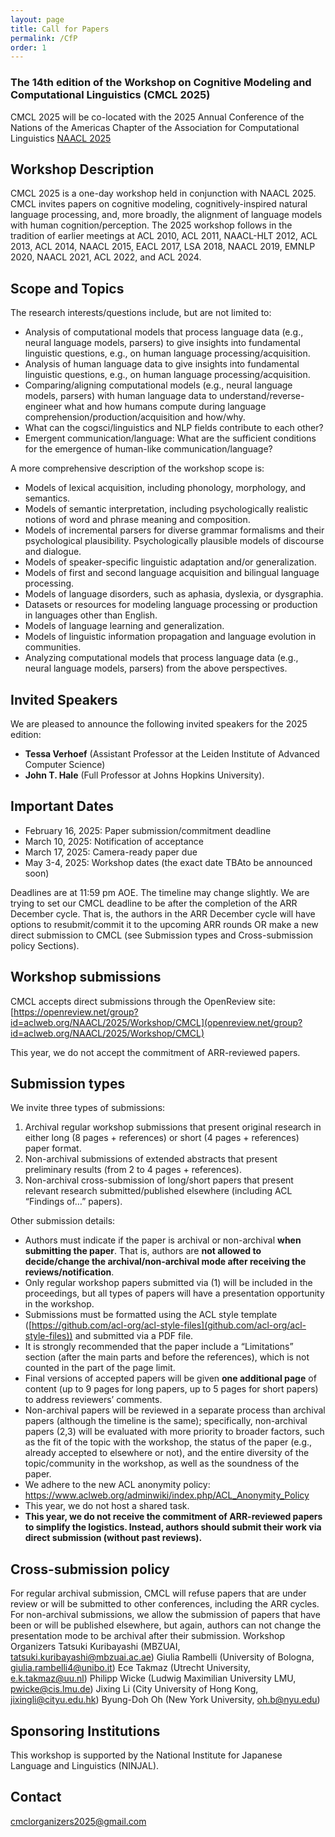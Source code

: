```yaml
---
layout: page
title: Call for Papers
permalink: /CfP
order: 1
---
```


### The 14th edition of the Workshop on Cognitive Modeling and Computational Linguistics (CMCL 2025)

CMCL 2025 will be co-located with the 2025 Annual Conference of the Nations of the Americas Chapter of the Association for Computational Linguistics [NAACL 2025](https://2025.naacl.org/) 

## Workshop Description
CMCL 2025 is a one-day workshop held in conjunction with NAACL 2025. CMCL invites papers on cognitive modeling, cognitively-inspired natural language processing, and, more broadly, the alignment of language models with human cognition/perception. The 2025 workshop follows in the tradition of earlier meetings at ACL 2010, ACL 2011, NAACL-HLT 2012, ACL 2013, ACL 2014, NAACL 2015, EACL 2017, LSA 2018, NAACL 2019, EMNLP 2020, NAACL 2021, ACL 2022, and ACL 2024.
## Scope and Topics
The research interests/questions include, but are not limited to:
- Analysis of computational models that process language data (e.g., neural language models, parsers)  to give insights into fundamental linguistic questions, e.g., on human language processing/acquisition.
- Analysis of human language data to give insights into fundamental linguistic questions, e.g., on human language processing/acquisition.
- Comparing/aligning computational models (e.g., neural language models, parsers) with human language data to understand/reverse-engineer what and how humans compute during language comprehension/production/acquisition and how/why.
- What can the cogsci/linguistics and NLP fields contribute to each other? 
- Emergent communication/language: What are the sufficient conditions for the emergence of human-like communication/language?

A more comprehensive description of the workshop scope is:
- Models of lexical acquisition, including phonology, morphology, and semantics.
- Models of semantic interpretation, including psychologically realistic notions of word and phrase meaning and composition.
- Models of incremental parsers for diverse grammar formalisms and their psychological plausibility.
Psychologically plausible models of discourse and dialogue.
- Models of speaker-specific linguistic adaptation and/or generalization.
- Models of first and second language acquisition and bilingual language processing.
- Models of language disorders, such as aphasia, dyslexia, or dysgraphia.
- Datasets or resources for modeling language processing or production in languages other than English.
- Models of language learning and generalization.
- Models of linguistic information propagation and language evolution in communities.
- Analyzing computational models that process language data (e.g., neural language models, parsers) from the above perspectives.

## Invited Speakers
We are pleased to announce the following invited speakers for the 2025 edition:
- **Tessa Verhoef** (Assistant Professor at the Leiden Institute of Advanced Computer Science) 
- **John T. Hale** (Full Professor at Johns Hopkins University). 

## Important Dates 
- February 16, 2025: Paper submission/commitment deadline
- March 10, 2025: Notification of acceptance
- March 17, 2025: Camera-ready paper due
- May 3-4, 2025: Workshop dates (the exact date TBAto be announced soon)

Deadlines are at 11:59 pm AOE. The timeline may change slightly. We are trying to set our CMCL deadline to be after the completion of the ARR December cycle. That is, the authors in the ARR December cycle will have options to resubmit/commit it to the upcoming ARR rounds OR make a new direct submission to CMCL (see Submission types and Cross-submission policy Sections).

## Workshop submissions
CMCL accepts direct submissions through the OpenReview site: [https://openreview.net/group?id=aclweb.org/NAACL/2025/Workshop/CMCL](openreview.net/group?id=aclweb.org/NAACL/2025/Workshop/CMCL)

This year, we do not accept the commitment of ARR-reviewed papers.
## Submission types
We invite three types of submissions:
1. Archival regular workshop submissions that present original research in either long (8 pages + references) or short (4 pages + references) paper format.
2. Non-archival submissions of extended abstracts that present preliminary results (from 2 to 4 pages + references).
3. Non-archival cross-submission of long/short papers that present relevant research submitted/published elsewhere (including ACL “Findings of…” papers).


Other submission details:
- Authors must indicate if the paper is archival or non-archival **when submitting the paper**. That is, authors are **not allowed to decide/change the archival/non-archival mode after receiving the reviews/notification**.
- Only regular workshop papers submitted via (1) will be included in the proceedings, but all types of papers will have a presentation opportunity in the workshop.
- Submissions must be formatted using the ACL style template ([https://github.com/acl-org/acl-style-files](github.com/acl-org/acl-style-files)) and submitted via a PDF file.
- It is strongly recommended that the paper include a “Limitations” section (after the main parts and before the references), which is not counted in the part of the page limit. 
- Final versions of accepted papers will be given **one additional page** of content (up to 9 pages for long papers, up to 5 pages for short papers) to address reviewers’ comments. 
- Non-archival papers will be reviewed in a separate process than archival papers (although the timeline is the same); specifically, non-archival papers (2,3) will be evaluated with more priority to broader factors, such as the fit of the topic with the workshop, the status of the paper (e.g., already accepted to elsewhere or not), and the entire diversity of the topic/community in the workshop, as well as the soundness of the paper.
- We adhere to the new ACL anonymity policy: https://www.aclweb.org/adminwiki/index.php/ACL_Anonymity_Policy
- This year, we do not host a shared task.
- **This year, we do not receive the commitment of ARR-reviewed papers to simplify the logistics. Instead, authors should submit their work via direct submission (without past reviews).**

## Cross-submission policy

For regular archival submission, CMCL will refuse papers that are under review or will be submitted to other conferences, including the ARR cycles. For non-archival submissions, we allow the submission of papers that have been or will be published elsewhere, but again, authors can not change the presentation mode to be archival after their submission.
Workshop Organizers
Tatsuki Kuribayashi (MBZUAI, tatsuki.kuribayashi@mbzuai.ac.ae)
Giulia Rambelli (University of Bologna, giulia.rambelli4@unibo.it)
Ece Takmaz (Utrecht University, e.k.takmaz@uu.nl)
Philipp Wicke (Ludwig Maximilian University LMU, pwicke@cis.lmu.de)
Jixing Li (City University of Hong Kong, jixingli@cityu.edu.hk)
Byung-Doh Oh (New York University, oh.b@nyu.edu)

## Sponsoring Institutions
This workshop is supported by the National Institute for Japanese Language and Linguistics (NINJAL).

## Contact
cmclorganizers2025@gmail.com


<!--
## Call of Paper

Co-located with ACL 2024 in Bankok, Thailand.


<iframe src="https://www.google.com/maps/embed?pb=!1m18!1m12!1m3!1d992233.6942053817!2d99.97363989628013!3d13.723724826940103!2m3!1f0!2f0!3f0!3m2!1i1024!2i768!4f13.1!3m3!1m2!1s0x311d6032280d61f3%3A0x10100b25de24820!2sBangkok%2C%20Thailandia!5e0!3m2!1sit!2sit!4v1703056488349!5m2!1sit!2sit" width="600" height="450" style="border:0;" allowfullscreen="" loading="lazy" referrerpolicy="no-referrer-when-downgrade"></iframe>

For info:
- [https://cmclorg.github.io](https://cmclorg.github.io)
- [cmclorganizers2024@gmail.com](mailto:cmclorganizers2024@gmail.com)


### Workshop Description
CMCL 2024 is a one-day workshop held in conjunction with ACL 2024. CMCL invites papers on cognitive modeling, cognitively-inspired natural language processing, and, more broadly, the alignment of language models with human cognition/perception. The 2024 workshop follows in the tradition of earlier meetings at ACL 2010, ACL 2011, NAACL-HLT 2012, ACL 2013, ACL 2014, NAACL 2015, EACL 2017, LSA 2018, NAACL 2019, EMNLP 2020, NAACL 2021, and ACL 2022.

### Scope and Topics
The research interests/questions include, but are not limited to:
- Human-like language acquisition/learning: How is language acquisition of language models (LMs) (dis)similar to humans, and why?
- Contrasting/aligning NLP models with human behavior data: What do humans compute during language comprehension/production, and how/why?
- Linguistic probing of NLP models: How well do current language models understand/represent/generalize language behaviorally/internally?
- Linguistically-motivated data modeling/analysis: How can one quantify a particular aspect of language?
- Emergent communication/language: What are the sufficient conditions for the emergence of language?

A more formal description of the workshop scope is:
- Stochastic models of factors influencing a speaker's production or comprehension decisions.
- Models of semantic interpretation, including psychologically realistic notions of word and phrase meaning and composition.
- Incremental parsers for diverse grammar formalisms and their psychological plausibility.
- Models of speaker-specific linguistic adaptation and/or generalization.
- Models of first and second language acquisition and bilingual language processing.
- Behavioral tasks for better understanding neural models of linguistic representation.
- Models and empirical analysis of the relationship between mechanistic psycholinguistic principles and pragmatics or semantics.
- Models of lexical acquisition, including phonology, morphology, and semantics.
- Psychologically motivated models of grammar induction.
- Psychologically plausible models of lexical or conceptual representations.
- Models of language disorders, such as aphasia, dyslexia, or dysgraphia.
- Behavioral datasets or resources for modeling language processing or production in languages other than English.
- Models of language comprehension difficulty.
- Models of language learning and generalization.
- Models of linguistic information propagation and language evolution in communities.
- Cognitively-motivated models of discourse and dialogue.

### Invited Speakers
We are pleased to announce the following invited speakers for the 2024 edition:

- [Aida Nematzadeh](http://www.aidanematzadeh.me/) (Google DeepMind)
- [Frank Keller](https://homepages.inf.ed.ac.uk/keller/) (University of Edinburgh) 


### Important Dates
- ~~May 17~~ **May 31, 2024**: Paper submission/commitment deadline (**extended**)
- ~~June 17~~ **June 28, 2024**: Notification of acceptance (**extended**)
- ~~July 1~~ **July 4, 2024**: Camera-ready paper due (**extended**)
- August 15, 2024: Workshop dates


Deadlines are at **11:59 pm AOE**

### Workshop submissions
CMCL accepts direct submissions through the OpenReview site: [https://openreview.net/group?id=aclweb.org/ACL/2024/Workshop/CMCL](https://openreview.net/group?id=aclweb.org/ACL/2024/Workshop/CMCL).

We also receive papers already reviewed in ACL Rolling Review (ARR) February or earlier; their acceptance to CMCL will be based on the ARR reviews.
ARR: [https://openreview.net/group?id=aclweb.org/ACL/ARR](https://openreview.net/group?id=aclweb.org/ACL/ARR)

Commitment page:[https://openreview.net/group?id=aclweb.org/ACL/2024/Workshop/CMCL_ARR_Commitment](https://openreview.net/group?id=aclweb.org/ACL/2024/Workshop/CMCL_ARR_Commitment)

You can find below a schema about submission and ARR cycle.
![ARR submission](ARR.png){:class="img-responsive"}

### Submission types
We invite three types of submissions: 

(1) Archival regular workshop submissions that present original research in either long (8 pages + references) or short (4 pages + references) paper format. 

(2) Non-archival submissions of extended abstracts that present preliminary results (from 2 to 4 pages + references). 

(3) Non-archival cross-submission of long/short papers that present relevant research submitted/published elsewhere (including ACL "Findings of..." papers).


- Only regular workshop papers submitted via (1) will be included in the proceedings, but all types of papers will have a presentation opportunity in the workshop.
- Submissions must be formatted using the ACL style template ([https://github.com/acl-org/acl-style-files](https://github.com/acl-org/acl-style-files)) and submitted via a PDF file.
- We adhere to the ACL anonymity policy: [https://www.aclweb.org/adminwiki/index.php/ACL_Anonymity_Policy](https://www.aclweb.org/adminwiki/index.php/ACL_Anonymity_Policy)
- This year we don't host a shared task.

Final versions of accepted papers will be given **one additional page of content** (up to 9 pages for long papers, up to 5 pages for short papers) to address reviewers’ comments.

### Workshop Organizers
Tatsuki Kuribayashi (MBZUAI, [tatsuki.kuribayashi@mbzuai.ac.ae](mailto:tatsuki.kuribayashi@mbzuai.ac.ae))

Giulia Rambelli (University of Bologna, [giulia.rambelli4@unibo.it](mailto:giulia.rambelli4@unibo.it))

Ece Takmaz (University of Amsterdam, [ece.takmaz@uva.nl](mailto:ece.takmaz@uva.nl))

Philipp Wicke (Ludwig Maximilian University LMU, [pwicke@cis.lmu.de](mailto:pwicke@cis.lmu.de))

Yohei Oseki (University of Tokyo, [oseki@g.ecc.u-tokyo.ac.jp](mailto:oseki@g.ecc.u-tokyo.ac.jp))

## Website
[https://cmclorg.github.io/](https://cmclorg.github.io/)

### Sponsoring Institutions
This workshop was supported by JSPS KAKENHI Grant Number JP24H00087.

### Contact
[cmclorganizers2024@gmail.com](mailto:cmclorganizers2024@gmail.com)
-->

<!-- ## Workshop Submissions

We accept three categories of papers: regular workshop papers, extended abstracts and cross-submissions. Only regular workshop papers will be included in the proceedings as archival publications. All submissions should be in PDF format: https://openreview.net/group?id=aclweb.org/ACL/2022/Workshop/CMCL.
To facilitate double-blind reviewing, submitted manuscripts should not include any identifying information about the authors. Submissions with associated preprints (e.g. arXiv) will be considered. Submissions must be formatted using ACL 2022 templates, available at: https://aclrollingreview.org/cfp.
We accept papers that have been committed to ACL 2022: they will have to be submitted through the workshop website by Mar 18, 2022. Notice that the authors will be asked to describe how they addressed the ACL reviewers' comments.

**REGULAR WORKSHOP PAPERS** can be either full (8 pages of content + references) or short papers (4 pages + references) reporting original and unpublished research that combines cognitive modeling and computational linguistics. *If a workshop paper has been submitted elsewhere, the authors have to declare it at submission time. Papers to be presented at CMCL 2022 must be withdrawn from other venues.*

**EXTENDED ABSTRACTS** (from 2 to 4 pages + references) describe preliminary work or results that have not been published before. Accepted abstracts will be presented at the workshop, but will *not* be included in the workshop proceedings.

We will also accept **CROSS-SUBMISSIONS** (from 2 to 4 pages + references) for papers on related topics that have already appeared in a non-NLP venue (e.g. CogSci). These papers will be presented at the workshop, but will *not* be included in the proceedings. Interested authors are asked to add a note on the original venue in the submission.


### SHARED TASK ON EYE-TRACKING DATA PREDICTION

This year, we have prepared a shared task on multilingual eye-tracking data prediction. Full details have been included at the shared task website [here: https://competitions.codalab.org/competitions/36415](https://competitions.codalab.org/competitions/36415).

For more info on the shared task: [cmclsharedtask@gmail.com](mailto:cmclsharedtask@gmail.com)


## Important Dates

- Submission deadline: ~~February 28, 2022~~ March 7, 2022 (including shared-task papers)
- Deadline for Submission of ACL-committed papers: March 18, 2022
- Notification of acceptance: March 26, 2022
- Camera-ready version due: April 10, 2022
- Workshop date: May 26, 2022 (TBD)

All deadlines are 11:59 PM (UTC-12:00) (i.e., anywhere on earth)


## Workshop Organizers

* Emmanuele Chersoni, The Hong Kong Polytechnic University
* Nora Hollenstein, University of Copenhagen
* Cassandra Jacobs, University at Buffalo
* Yohei Oseki, University of Tokyo
* Laurent Prévot, Aix-Marseille University
* Enrico Santus, Bayer


## Programme Committee

Laura Aina (Pompeu Fabre University of Barcelona), Raquel Garrido Alhama (Tilburg University), Afra Alishahi (Tilburg University), Philippe Blache (Aix-Marseille University), Christos Christodoulopoulos (Amazon), Aniello De Santo (University of Utah), Vesna Djokic (University of Amsterdam), Micha Elsner (Ohio State University), Raquel Fernandez (University of Amsterdam), Abdellah Fourtassi (Aix-Marseille University), Michael Frank (Stanford University), Robert Frank (Yale University), Stella Frank (University of Trento), Diego Frassinelli (University of Konstanz), John Hale (University of Georgia), Yu-Yin Hsu (The Hong Kong Polytechnic University), Tim Hunter (UCLA), Samar Husain (IIT Delhi), Anna Ivanova (MIT), Jordan Kodner (Stony Brook University), Gianluca Lebani (University Ca’ Foscari Venezia), Fred Mailhot (Dialpad), Karl Neergaard (University of Macau), Ludovica Pannitto (University of Trento), Stephen Politzer-Ahles (The Hong Kong Polytechnic University), Vito Pirrelli (ILC-CNR Pisa), Giulia Rambelli (University of Pisa), Roi Reichart (Technion – Israel Institute of Technology), Rachel A Ryskin (University of California Merced), Lavinia Salicchi (The Hong Kong Polytechnic University), William Schuler (Ohio State University), Marco Silvio Giuseppe Senaldi (McGill University), Cory Shain (MIT), Friederike Seyfried (The Hong Kong Polytechnic University), Ece Takmaz (University of Amsterdam), Lonneke Van Der Plas (Idiap Research Institute), Yao Yao (The Hong Kong Polytechnic University), Frances Yung (Saarland University).

## Sponsoring Institutions

Japan Society for the Promotion of Science

Laboratoire Parole et Langage, CNRS, France


## Contact Email

[cmclorganizers2022@gmail.com](mailto:cmclorganizers2022@gmail.com)

-->
